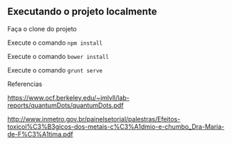 Executando o projeto localmente
-------------------------------

Faça o clone do projeto

Execute o comando `npm install`

Execute o comando `bower install`

Execute o comando `grunt serve`


Referencias

https://www.ocf.berkeley.edu/~jmlvll/lab-reports/quantumDots/quantumDots.pdf

http://www.inmetro.gov.br/painelsetorial/palestras/Efeitos-toxicol%C3%B3gicos-dos-metais-c%C3%A1dmio-e-chumbo_Dra-Maria-de-F%C3%A1tima.pdf
